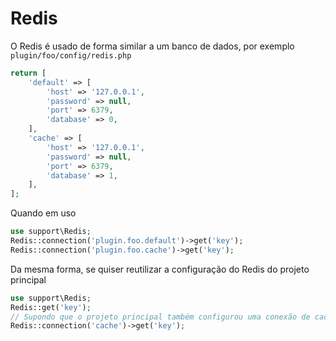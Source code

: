 # Redis
O Redis é usado de forma similar a um banco de dados, por exemplo `plugin/foo/config/redis.php`
```php
return [
    'default' => [
        'host' => '127.0.0.1',
        'password' => null,
        'port' => 6379,
        'database' => 0,
    ],
    'cache' => [
        'host' => '127.0.0.1',
        'password' => null,
        'port' => 6379,
        'database' => 1,
    ],
];
```

Quando em uso
```php
use support\Redis;
Redis::connection('plugin.foo.default')->get('key');
Redis::connection('plugin.foo.cache')->get('key');
```

Da mesma forma, se quiser reutilizar a configuração do Redis do projeto principal
```php
use support\Redis;
Redis::get('key');
// Supondo que o projeto principal também configurou uma conexão de cache
Redis::connection('cache')->get('key');
```

